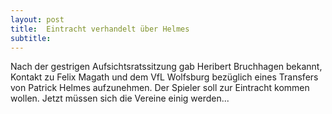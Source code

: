```yaml
---
layout: post
title:  Eintracht verhandelt über Helmes
subtitle:  
---
```


Nach der gestrigen Aufsichtsratssitzung gab Heribert Bruchhagen bekannt, Kontakt zu Felix Magath und dem VfL Wolfsburg bezüglich eines Transfers von Patrick Helmes aufzunehmen. Der Spieler soll zur Eintracht kommen wollen. Jetzt müssen sich die Vereine einig werden...



